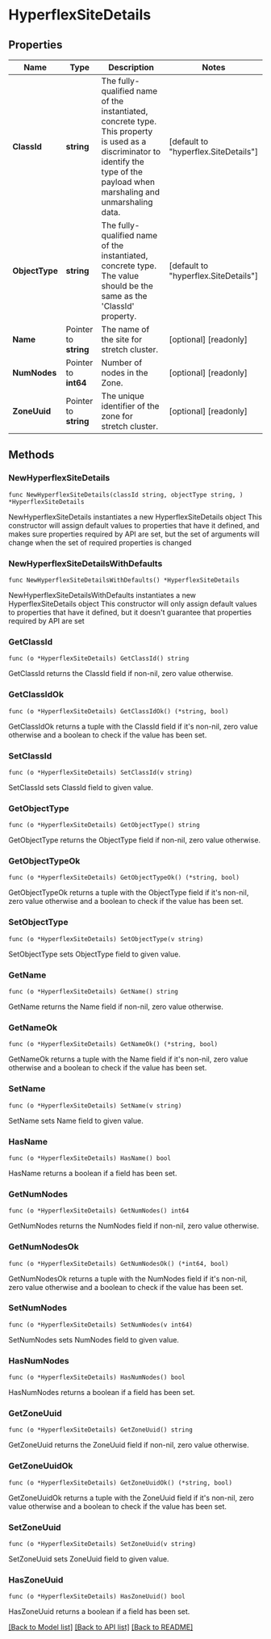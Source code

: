 # HyperflexSiteDetails

## Properties

Name | Type | Description | Notes
------------ | ------------- | ------------- | -------------
**ClassId** | **string** | The fully-qualified name of the instantiated, concrete type. This property is used as a discriminator to identify the type of the payload when marshaling and unmarshaling data. | [default to "hyperflex.SiteDetails"]
**ObjectType** | **string** | The fully-qualified name of the instantiated, concrete type. The value should be the same as the &#39;ClassId&#39; property. | [default to "hyperflex.SiteDetails"]
**Name** | Pointer to **string** | The name of the site for stretch cluster. | [optional] [readonly] 
**NumNodes** | Pointer to **int64** | Number of nodes in the Zone. | [optional] [readonly] 
**ZoneUuid** | Pointer to **string** | The unique identifier of the zone for stretch cluster. | [optional] [readonly] 

## Methods

### NewHyperflexSiteDetails

`func NewHyperflexSiteDetails(classId string, objectType string, ) *HyperflexSiteDetails`

NewHyperflexSiteDetails instantiates a new HyperflexSiteDetails object
This constructor will assign default values to properties that have it defined,
and makes sure properties required by API are set, but the set of arguments
will change when the set of required properties is changed

### NewHyperflexSiteDetailsWithDefaults

`func NewHyperflexSiteDetailsWithDefaults() *HyperflexSiteDetails`

NewHyperflexSiteDetailsWithDefaults instantiates a new HyperflexSiteDetails object
This constructor will only assign default values to properties that have it defined,
but it doesn't guarantee that properties required by API are set

### GetClassId

`func (o *HyperflexSiteDetails) GetClassId() string`

GetClassId returns the ClassId field if non-nil, zero value otherwise.

### GetClassIdOk

`func (o *HyperflexSiteDetails) GetClassIdOk() (*string, bool)`

GetClassIdOk returns a tuple with the ClassId field if it's non-nil, zero value otherwise
and a boolean to check if the value has been set.

### SetClassId

`func (o *HyperflexSiteDetails) SetClassId(v string)`

SetClassId sets ClassId field to given value.


### GetObjectType

`func (o *HyperflexSiteDetails) GetObjectType() string`

GetObjectType returns the ObjectType field if non-nil, zero value otherwise.

### GetObjectTypeOk

`func (o *HyperflexSiteDetails) GetObjectTypeOk() (*string, bool)`

GetObjectTypeOk returns a tuple with the ObjectType field if it's non-nil, zero value otherwise
and a boolean to check if the value has been set.

### SetObjectType

`func (o *HyperflexSiteDetails) SetObjectType(v string)`

SetObjectType sets ObjectType field to given value.


### GetName

`func (o *HyperflexSiteDetails) GetName() string`

GetName returns the Name field if non-nil, zero value otherwise.

### GetNameOk

`func (o *HyperflexSiteDetails) GetNameOk() (*string, bool)`

GetNameOk returns a tuple with the Name field if it's non-nil, zero value otherwise
and a boolean to check if the value has been set.

### SetName

`func (o *HyperflexSiteDetails) SetName(v string)`

SetName sets Name field to given value.

### HasName

`func (o *HyperflexSiteDetails) HasName() bool`

HasName returns a boolean if a field has been set.

### GetNumNodes

`func (o *HyperflexSiteDetails) GetNumNodes() int64`

GetNumNodes returns the NumNodes field if non-nil, zero value otherwise.

### GetNumNodesOk

`func (o *HyperflexSiteDetails) GetNumNodesOk() (*int64, bool)`

GetNumNodesOk returns a tuple with the NumNodes field if it's non-nil, zero value otherwise
and a boolean to check if the value has been set.

### SetNumNodes

`func (o *HyperflexSiteDetails) SetNumNodes(v int64)`

SetNumNodes sets NumNodes field to given value.

### HasNumNodes

`func (o *HyperflexSiteDetails) HasNumNodes() bool`

HasNumNodes returns a boolean if a field has been set.

### GetZoneUuid

`func (o *HyperflexSiteDetails) GetZoneUuid() string`

GetZoneUuid returns the ZoneUuid field if non-nil, zero value otherwise.

### GetZoneUuidOk

`func (o *HyperflexSiteDetails) GetZoneUuidOk() (*string, bool)`

GetZoneUuidOk returns a tuple with the ZoneUuid field if it's non-nil, zero value otherwise
and a boolean to check if the value has been set.

### SetZoneUuid

`func (o *HyperflexSiteDetails) SetZoneUuid(v string)`

SetZoneUuid sets ZoneUuid field to given value.

### HasZoneUuid

`func (o *HyperflexSiteDetails) HasZoneUuid() bool`

HasZoneUuid returns a boolean if a field has been set.


[[Back to Model list]](../README.md#documentation-for-models) [[Back to API list]](../README.md#documentation-for-api-endpoints) [[Back to README]](../README.md)


